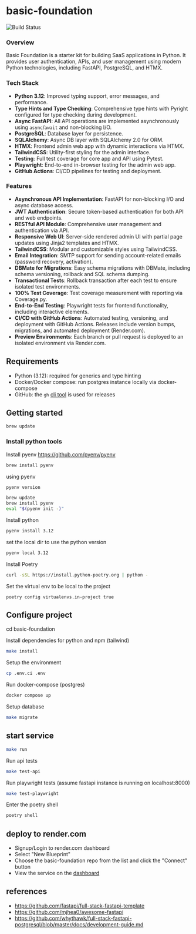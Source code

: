 # basic-foundation

![Build Status](https://github.com/basicmachines-co/basic-foundation/actions/workflows/basic-foundation-test.yml/badge.svg)

### Overview

Basic Foundation is a starter kit for building SaaS applications in Python. It provides user authentication, APIs, and
user management using modern Python technologies, including FastAPI, PostgreSQL, and HTMX.

### Tech Stack

- **Python 3.12**: Improved typing support, error messages, and performance.
- **Type Hints and Type Checking**: Comprehensive type hints with Pyright configured for type checking during
  development.
- **Async FastAPI**: All API operations are implemented asynchronously using `async`/`await` and non-blocking I/O.
- **PostgreSQL**: Database layer for persistence.
- **SQLAlchemy**: Async DB layer with SQLAlchemy 2.0 for ORM.
- **HTMX**: Frontend admin web app with dynamic interactions via HTMX.
- **TailwindCSS**: Utility-first styling for the admin interface.
- **Testing**: Full test coverage for core app and API using Pytest.
- **Playwright**: End-to-end in-browser testing for the admin web app.
- **GitHub Actions**: CI/CD pipelines for testing and deployment.

### Features

- **Asynchronous API Implementation**: FastAPI for non-blocking I/O and async database access.
- **JWT Authentication**: Secure token-based authentication for both API and web endpoints.
- **RESTful API Module**: Comprehensive user management and authentication via API.
- **Responsive Web UI**: Server-side rendered admin UI with partial page updates using Jinja2 templates and HTMX.
- **TailwindCSS**: Modular and customizable styles using TailwindCSS.
- **Email Integration**: SMTP support for sending account-related emails (password recovery, activation).
- **DBMate for Migrations**: Easy schema migrations with DBMate, including schema versioning, rollback and SQL schema
  dumping.
- **Transactional Tests**: Rollback transaction after each test to ensure isolated test environments.
- **100% Test Coverage**:  Test coverage measurement with reporting via Coverage.py.
- **End-to-End Testing**: Playwright tests for frontend functionality, including interactive elements.
- **CI/CD with GitHub Actions**: Automated testing, versioning, and deployment with GitHub Actions. Releases include
  version bumps, migrations, and automated deployment (Render.com).
- **Preview Environments**: Each branch or pull request is deployed to an isolated environment via Render.com.

## Requirements

- Python (3.12): required for generics and type hinting
- Docker/Docker compose: run postgres instance locally via docker-compose
- GitHub: the `gh` [cli tool](https://cli.github.com/) is used for releases

## Getting started

```bash
brew update
```

### Install python tools

Install pyenv
https://github.com/pyenv/pyenv

```bash
brew install pyenv
```

using pyenv

```bash
pyenv version
```

```bash
brew update
brew install pyenv
eval "$(pyenv init -)"
```

Install python

```bash
pyenv install 3.12
```

set the local dir to use the python version

```bash
pyenv local 3.12
```

Install Poetry

```bash
curl -sSL https://install.python-poetry.org | python -
```

Set the virtual env to be local to the project

```
poetry config virtualenvs.in-project true
```

## Configure project

cd basic-foundation

Install dependencies for python and npm (tailwind)

```bash
make install 
```

Setup the environment

```bash
cp .env.ci .env
```

Run docker-compose (postgres)

```bash
docker compose up
```

Setup database

```bash
make migrate
```

## start service

```bash
make run 
```

Run api tests

```bash 
make test-api
```

Run playwright tests (assume fastapi instance is running on localhost:8000)

```bash 
make test-playwright
```

Enter the poetry shell

```bash
poetry shell
```

## deploy to render.com

- Signup/Login to render.com dashboard
- Select "New Blueprint"
- Choose the basic-foundation repo from the list and click the "Connect" button
- View the service on the [dashboard](https://dashboard.render.com/)

## references

- https://github.com/fastapi/full-stack-fastapi-template
- https://github.com/mjhea0/awesome-fastapi
- https://github.com/whythawk/full-stack-fastapi-postgresql/blob/master/docs/development-guide.md
